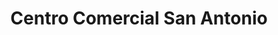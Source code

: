 ---
title: "Centro Comercial San Antonio"
url: /san-antonio/centro-comercial-san-antonio/
shop: Einkaufszentrum
---